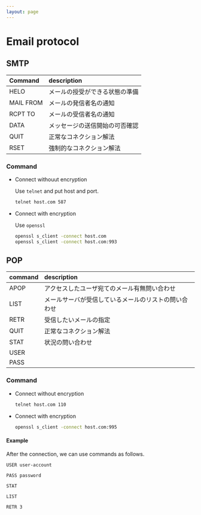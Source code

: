 ```yaml
---
layout: page
---
```


# Email protocol

## SMTP

| Command | description |
|:--|:--|
| HELO | メールの授受ができる状態の準備 |
| MAIL FROM | メールの発信者名の通知 |
| RCPT TO | メールの受信者名の通知 |
| DATA | メッセージの送信開始の可否確認 |
| QUIT | 正常なコネクション解法 |
| RSET | 強制的なコネクション解法 |

### Command

* Connect withouut encryption

    Use `telnet` and put host and port.

    ```sh
    telnet host.com 587
    ```

* Connect with encryption

    Use `openssl`

    ```sh
    openssl s_client -connect host.com
    openssl s_client -connect host.com:993
    ```


## POP

| command | description |
|:--|:--|
| APOP | アクセスしたユーザ宛てのメール有無問い合わせ |
| LIST | メールサーバが受信しているメールのリストの問い合わせ |
| RETR | 受信したいメールの指定 |
| QUIT | 正常なコネクション解法 |
| STAT | 状況の問い合わせ |
| USER | |
| PASS | |

### Command

* Connect without encryption

    ```sh
    telnet host.com 110
    ```

* Connect with encryption

    ```sh
    openssl s_client -connect host.com:995
    ```

#### Example

After the connection, we can use commands as follows.

```
USER user-account

PASS password

STAT

LIST

RETR 3
```

